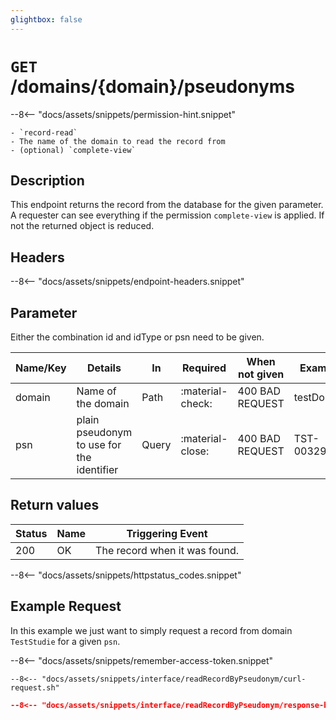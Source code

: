 ```yaml
---
glightbox: false
---
```


# `GET` /domains/{domain}/pseudonyms

--8<-- "docs/assets/snippets/permission-hint.snippet"

    - `record-read`
    - The name of the domain to read the record from
    - (optional) `complete-view`

## Description
This endpoint returns the record from the database for the given parameter. A requester can see everything if the permission `complete-view` is applied. If not the returned object is reduced.

## Headers

--8<-- "docs/assets/snippets/endpoint-headers.snippet"

## Parameter

Either the combination id and idType or psn need to be given.

| Name/Key | Details                                   | In    | Required         | When not given       | Example      |
|----------|-------------------------------------------|-------|------------------|----------------------|--------------|
| domain   | Name of the domain                        | Path  | :material-check: | 400 BAD REQUEST      | testDomain   |
| psn      | plain pseudonym to use for the identifier | Query | :material-close: | 400 BAD REQUEST | TST-00329564 |

## Return values


| Status | Name | Triggering Event                             |
|--------|------|----------------------------------------------|
| 200    | OK   | The record when it was found. |
--8<-- "docs/assets/snippets/httpstatus_codes.snippet"


## Example Request

In this example we just want to simply request a record from domain `TestStudie` for a given `psn`.

--8<-- "docs/assets/snippets/remember-access-token.snippet"

```shell title="Example Request with curl"
--8<-- "docs/assets/snippets/interface/readRecordByPseudonym/curl-request.sh"
```

```json title="Successful (200 Ok) Reponse Content"
--8<-- "docs/assets/snippets/interface/readRecordByPseudonym/response-body.json"
```